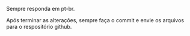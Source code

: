 Sempre responda em pt-br.

Após terminar as alterações, sempre faça o commit e envie os arquivos para o respositório github.